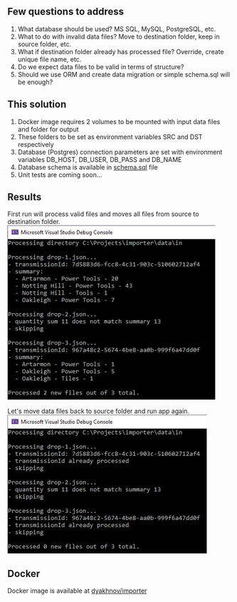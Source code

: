 ## Few questions to address

1. What database should be used? MS SQL, MySQL, PostgreSQL, etc.
2. What to do with invalid data files? Move to destination folder, keep in source folder, etc.
3. What if destination folder already has processed file? Override, create unique file name, etc.
4. Do we expect data files to be valid in terms of structure?
5. Should we use ORM and create data migration or simple schema.sql will be enough?

## This solution

1. Docker image requires 2 volumes to be mounted with input data files and folder for output
2. These folders to be set as environment variables SRC and DST respectively
3. Database (Postgres) connection parameters are set with environment variables DB_HOST, DB_USER, DB_PASS and DB_NAME
4. Database schema is available in [schema.sql](schema.sql) file
5. Unit tests are coming soon...

## Results

First run will process valid files and moves all files from source to destination folder.
![](docs/0-first-run.png)

Let's move data files back to source folder and run app again.
![](docs/1-second-run.png)

## Docker

Docker image is available at [dyakhnov/importer](https://hub.docker.com/r/dyakhnov/importer)
